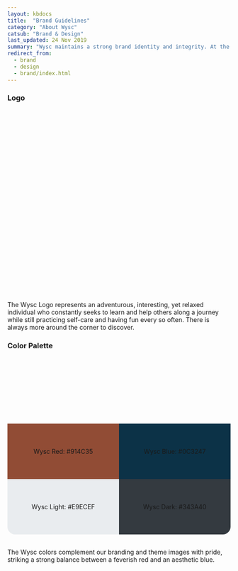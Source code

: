 ```yaml
---
layout: kbdocs
title:  "Brand Guidelines"
category: "About Wysc"
catsub: "Brand & Design"
last_updated: 24 Nov 2019
summary: "Wysc maintains a strong brand identity and integrity. At the intersection of rigorous and relaxed, explorative yet casual, we balance two extremes to provide a flexible, laid-back experience where you can pursue your studies while also taking care of yourself."
redirect_from:
  - brand
  - design
  - brand/index.html
---
```


### Logo

<div style="background-image:url('/media/ben-white-eeiAnugy2Hs-unsplash.jpg');width:100%;height:400px;background-repeat:no-repeat;background-size:cover;background-position:center;display:flex;justify-content:center;align-items:center;align-content:center;border-radius:calc(35px/2);background-attachment:fixed;">
  <div style="width:15%;padding:15%;box-sizing:border-box;position:relative;">
    <div style="background-image:url('/media/wsc-sp-rounded.png');width:50%;padding:50%;top:0;left:0;background-repeat:no-repeat;background-size:cover;background-position:center;display:flex;justify-content:center;align-items:center;align-content:center;position:absolute;"></div>
    <!-- <img src="/media/wsc-sp-rounded.png" width="100%" class="noselect" style="position:absolute;left:0;top:0;" alt="wysc logo" /> -->
  </div>
</div>
<br>

The Wysc Logo represents an adventurous, interesting, yet relaxed individual who constantly seeks to learn and help others along a journey while still practicing self-care and having fun every so often. There is always more around the corner to discover.


### Color Palette

<div style="display:flex;flex-wrap:wrap;justify-content:center;align-items:flex-start;align-content:flex-start;">
<div style="background-image:url('/media/speqi/liam-seskis-9NhciG1wq10-unsplash.jpg');width:50%;height:275px;background-repeat:no-repeat;background-size:cover;background-position:center;display:flex;justify-content:center;align-items:flex-end;align-content:center;border-top-left-radius:calc(35px/2);">
  <div class="blogfadeb00" style="width:100%;height:125px;box-sizing:border-box;position:relative;background-color:#914C35;background-repeat:no-repeat;background-size:cover;background-position:center;display:flex;justify-content:center;align-items:center;align-content:center;text-align:center;">
    <span>Wysc Red: #914C35</span>
  </div>
</div>
<div style="background-image:url('/media/T_1hsMH9CQY.jpg');width:50%;height:275px;background-repeat:no-repeat;background-size:cover;background-position:center;display:flex;justify-content:center;align-items:flex-end;align-content:center;border-top-right-radius:calc(35px/2);">
  <div class="blogfadeb00" style="width:100%;height:125px;box-sizing:border-box;position:relative;background-color:#0C3247;background-repeat:no-repeat;background-size:cover;background-position:center;display:flex;justify-content:center;align-items:center;align-content:center;text-align:center;">
    <span>Wysc Blue: #0C3247</span>
  </div>
</div>
</div>
<div style="display:flex;flex-wrap:wrap;justify-content:center;align-items:flex-start;align-content:flex-start;">
<div style="background-color:#e9ecef;width:50%;height:125px;display:flex;justify-content:center;align-items:center;align-content:center;text-align:center;border-bottom-left-radius:calc(35px/2);">
  <span class="blogfadeb00 text-dark">Wysc Light: #E9ECEF</span>
</div>
<div style="background-color:#343A40;width:50%;height:125px;display:flex;justify-content:center;align-items:center;align-content:center;text-align:center;border-bottom-right-radius:calc(35px/2);">
  <span class="blogfadeb00 text-light">Wysc Dark: #343A40</span>
</div>
</div>
<br>

The Wysc colors complement our branding and theme images with pride, striking a strong balance between a feverish red and an aesthetic blue.


<!-- ### Fonts

<p style="font-family:'Gochi Hand';font-size:3em;">Gochi Hand</p>

<p style="font-family:'Lato';font-size:3em;">Lato</p>

The [background image](https://unsplash.com/photos/9NhciG1wq10) has been sourced from [Liam Seskis](https://unsplash.com/@liamseskis?utm_source=unsplash&utm_medium=referral&utm_content=creditCopyText) on [Unsplash](https://unsplash.com/?utm_source=unsplash&utm_medium=referral&utm_content=creditCopyText).

<a href="/media/wsc-square-sm.png" download="Wysc Logo">Download Logo ></a>

Work in Progress... -->

